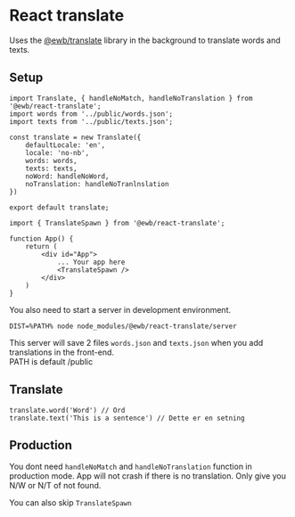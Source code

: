 # React translate

Uses the [@ewb/translate](https://github.com/EmilsWebbod/react-translate) library in the background to translate words and texts.

## Setup

```
import Translate, { handleNoMatch, handleNoTranslation } from '@ewb/react-translate';
import words from '../public/words.json';
import texts from '../public/texts.json';

const translate = new Translate({
    defaultLocale: 'en',
    locale: 'no-nb',
    words: words,
    texts: texts,
    noWord: handleNoWord,
    noTranslation: handleNoTranlnslation
})

export default translate;
```

```
import { TranslateSpawn } from '@ewb/react-translate';

function App() {
    return (
        <div id="App">
            ... Your app here
            <TranslateSpawn />
        </div>
    )
}
```

You also need to start a server in development environment.
```
DIST=%PATH% node node_modules/@ewb/react-translate/server
```
This server will save 2 files `words.json` and `texts.json` when you add translations in the front-end.  
PATH is default /public

## Translate
```
translate.word('Word') // Ord
translate.text('This is a sentence') // Dette er en setning
```

## Production
You dont need `handleNoMatch` and `handleNoTranslation` function in production mode.
App will not crash if there is no translation. Only give you N/W or N/T of not found.

You can also skip `TranslateSpawn`
